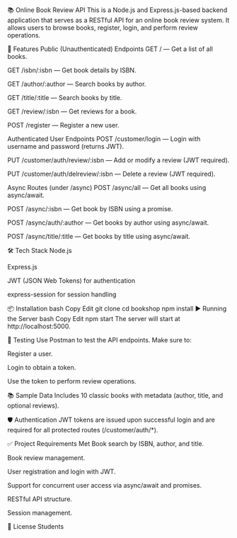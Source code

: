 📚 Online Book Review API
This is a Node.js and Express.js-based backend application that serves as a RESTful API for an online book review system. It allows users to browse books, register, login, and perform review operations.

🚀 Features
Public (Unauthenticated) Endpoints
GET / — Get a list of all books.

GET /isbn/:isbn — Get book details by ISBN.

GET /author/:author — Search books by author.

GET /title/:title — Search books by title.

GET /review/:isbn — Get reviews for a book.

POST /register — Register a new user.

Authenticated User Endpoints
POST /customer/login — Login with username and password (returns JWT).

PUT /customer/auth/review/:isbn — Add or modify a review (JWT required).

PUT /customer/auth/delreview/:isbn — Delete a review (JWT required).

Async Routes (under /async)
POST /async/all — Get all books using async/await.

POST /async/:isbn — Get book by ISBN using a promise.

POST /async/auth/:author — Get books by author using async/await.

POST /async/title/:title — Get books by title using async/await.

🛠️ Tech Stack
Node.js

Express.js

JWT (JSON Web Tokens) for authentication

express-session for session handling

📦 Installation
bash
Copy
Edit
git clone <your-repo-url>
cd bookshop
npm install
▶️ Running the Server
bash
Copy
Edit
npm start
The server will start at http://localhost:5000.

🧪 Testing
Use Postman to test the API endpoints. Make sure to:

Register a user.

Login to obtain a token.

Use the token to perform review operations.


📚 Sample Data
Includes 10 classic books with metadata (author, title, and optional reviews).

🛡️ Authentication
JWT tokens are issued upon successful login and are required for all protected routes (/customer/auth/*).

✅ Project Requirements Met
 Book search by ISBN, author, and title.

 Book review management.

 User registration and login with JWT.

 Support for concurrent user access via async/await and promises.

 RESTful API structure.

 Session management.

📜 License
Students
